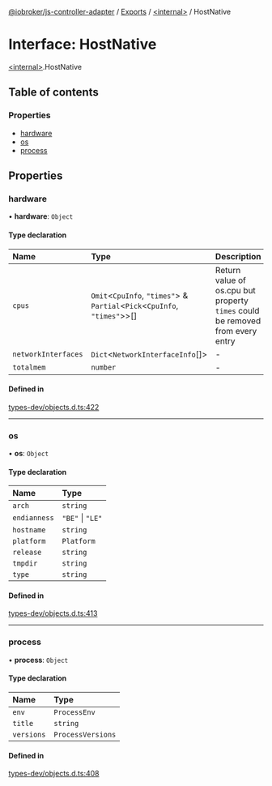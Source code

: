 [@iobroker/js-controller-adapter](../README.md) / [Exports](../modules.md) / [\<internal\>](../modules/internal_.md) / HostNative

# Interface: HostNative

[\<internal\>](../modules/internal_.md).HostNative

## Table of contents

### Properties

- [hardware](internal_.HostNative.md#hardware)
- [os](internal_.HostNative.md#os)
- [process](internal_.HostNative.md#process)

## Properties

### hardware

• **hardware**: `Object`

#### Type declaration

| Name | Type | Description |
| :------ | :------ | :------ |
| `cpus` | `Omit`\<`CpuInfo`, ``"times"``\> & `Partial`\<`Pick`\<`CpuInfo`, ``"times"``\>\>[] | Return value of os.cpu but property `times` could be removed from every entry |
| `networkInterfaces` | `Dict`\<`NetworkInterfaceInfo`[]\> | - |
| `totalmem` | `number` | - |

#### Defined in

[types-dev/objects.d.ts:422](https://github.com/ioBroker/ioBroker.js-controller/blob/bb39b56985d2141130fd7ada5e4d35b1a3779c05/packages/types-dev/objects.d.ts#L422)

___

### os

• **os**: `Object`

#### Type declaration

| Name | Type |
| :------ | :------ |
| `arch` | `string` |
| `endianness` | ``"BE"`` \| ``"LE"`` |
| `hostname` | `string` |
| `platform` | `Platform` |
| `release` | `string` |
| `tmpdir` | `string` |
| `type` | `string` |

#### Defined in

[types-dev/objects.d.ts:413](https://github.com/ioBroker/ioBroker.js-controller/blob/bb39b56985d2141130fd7ada5e4d35b1a3779c05/packages/types-dev/objects.d.ts#L413)

___

### process

• **process**: `Object`

#### Type declaration

| Name | Type |
| :------ | :------ |
| `env` | `ProcessEnv` |
| `title` | `string` |
| `versions` | `ProcessVersions` |

#### Defined in

[types-dev/objects.d.ts:408](https://github.com/ioBroker/ioBroker.js-controller/blob/bb39b56985d2141130fd7ada5e4d35b1a3779c05/packages/types-dev/objects.d.ts#L408)
